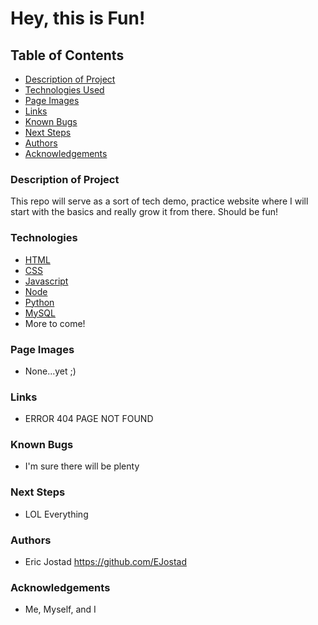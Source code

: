 # Hey, this is Fun! 


## Table of Contents

- [Description of Project](#description-of-Project)
- [Technologies Used](#technologies)
- [Page Images](#page-images)
- [Links](#links) 
- [Known Bugs](#known-bugs)
- [Next Steps](#next-steps)
- [Authors](#authors)
- [Acknowledgements](#acknowledgements)

### Description of Project

This repo will serve as a sort of tech demo, practice website where I will start with the basics and really grow it from there. Should be fun! 

### Technologies

- [HTML](https://html.com/)
- [CSS](https://www.w3.org/Style/CSS/Overview.en.html)
- [Javascript](https://www.javascript.com/)
- [Node](https://nodejs.org/en/)
- [Python](https://www.python.org/)
- [MySQL](https://www.mysql.com/)
- More to come!

### Page Images

- None...yet ;)

### Links

- ERROR 404 PAGE NOT FOUND 

### Known Bugs

- I'm sure there will be plenty 

### Next Steps

- LOL Everything 


### Authors
- Eric Jostad https://github.com/EJostad


### Acknowledgements
- Me, Myself, and I
